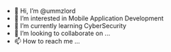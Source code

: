 - 👋 Hi, I’m @ummzlord
- 👀 I’m interested in Mobile Application Development
- 🌱 I’m currently learning CyberSecurity
- 💞️ I’m looking to collaborate on ...
- 📫 How to reach me ...

<!---
ummzlord/ummzlord is a ✨ special ✨ repository because its `README.md` (this file) appears on your GitHub profile.
You can click the Preview link to take a look at your changes.
--->
